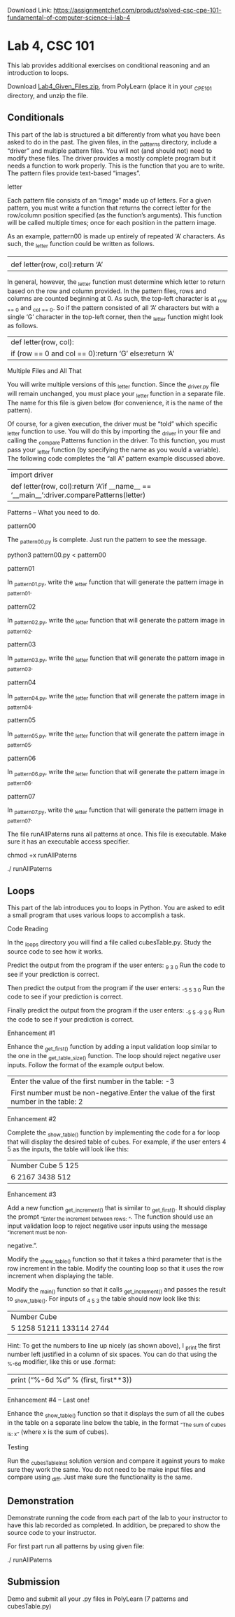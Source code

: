 Download Link: https://assignmentchef.com/product/solved-csc-cpe-101-fundamental-of-computer-science-i-lab-4
<br>
<h1>Lab 4, CSC 101</h1>

This lab provides additional exercises on conditional reasoning and an introduction to loops.

Download <u>Lab4_Given_Files.zip</u>, from PolyLearn (place it in your <sub>CPE101</sub> directory, and unzip the file.

<h2>Conditionals</h2>

This part of the lab is structured a bit differently from what you have been asked to do in the past. The given files, in the <sub>patterns </sub>directory, include a “driver” and multiple pattern files. You will not (and should not) need to modify these files. The driver provides a mostly complete program but it needs a function to work properly. This is the function that you are to write. The pattern files provide text-based “images”.

letter

Each pattern file consists of an “image” made up of letters. For a given pattern, you must write a function that returns the correct letter for the row/column position specified (as the function’s arguments). This function will be called multiple times; once for each position in the pattern image.

As an example, pattern00 is made up entirely of repeated ‘A’ characters. As such, the <sub>letter</sub> function could be written as follows.

<table width="634">

 <tbody>

  <tr>

   <td width="634"> </td>

  </tr>

  <tr>

   <td width="634">   def letter(row, col):return ‘A’</td>

  </tr>

 </tbody>

</table>

In general, however, the <sub>letter</sub> function must determine which letter to return based on the row and column provided. In the pattern files, rows and columns are counted beginning at 0. As such, the top-left character is at <sub>row == 0</sub> and <sub>col == 0</sub>. So if the pattern consisted of all ‘A’ characters but with a single ‘G’ character in the top-left corner, then the <sub>letter</sub> function might look as follows.

<table width="634">

 <tbody>

  <tr>

   <td width="634">   def letter(row, col):</td>

  </tr>

  <tr>

   <td width="634">      if (row == 0 and col == 0):return ‘G’       else:return ‘A’ </td>

  </tr>

 </tbody>

</table>

Multiple Files and All That

You will write multiple versions of this <sub>letter</sub> function. Since the <sub>driver.py</sub> file will remain unchanged, you must place your <sub>letter </sub>function in a separate file. The name for this file is given below (for convenience, it is the name of the pattern).

Of course, for a given execution, the driver must be “told” which specific <sub>letter</sub> function to use. You will do this by importing the <sub>driver</sub> in your file and calling the <sub>compare </sub>Patterns function in the driver. To this function, you must pass your <sub>letter</sub> function (by specifying the name as you would a variable). The following code completes the “all A” pattern example discussed above.

<table width="634">

 <tbody>

  <tr>

   <td width="634"> import driver</td>

  </tr>

  <tr>

   <td width="634">    def letter(row, col):return ‘A’if __name__ == ‘__main__’:driver.comparePatterns(letter)</td>

  </tr>

 </tbody>

</table>

Patterns – What you need to do.

pattern00

The <sub>pattern00.py</sub> is complete. Just run the pattern to see the message.

python3 pattern00.py &lt; pattern00

pattern01

In <sub>pattern01.py</sub>, write the <sub>letter</sub> function that will generate the pattern image in <sub>pattern01</sub>.

pattern02

In <sub>pattern02.py</sub>, write the <sub>letter</sub> function that will generate the pattern image in <sub>pattern02</sub>.

pattern03

In <sub>pattern03.py</sub>, write the <sub>letter</sub> function that will generate the pattern image in <sub>pattern03</sub>.

pattern04

In <sub>pattern04.py</sub>, write the <sub>letter</sub> function that will generate the pattern image in <sub>pattern04</sub>.

pattern05

In <sub>pattern05.py</sub>, write the <sub>letter</sub> function that will generate the pattern image in <sub>pattern05</sub>.

pattern06

In <sub>pattern06.py</sub>, write the <sub>letter</sub> function that will generate the pattern image in <sub>pattern06</sub>.

pattern07

In <sub>pattern07.py</sub>, write the <sub>letter</sub> function that will generate the pattern image in <sub>pattern07</sub>.

The file runAllPaterns runs all patterns at once. This file is executable. Make sure it has an executable access specifier.

chmod +x runAllPaterns

./ runAllPaterns

<h2>Loops</h2>

This part of the lab introduces you to loops in Python. You are asked to edit a small program that uses various loops to accomplish a task.

Code Reading

In the <sub>loops</sub> directory you will find a file called cubesTable.py. Study the source code to see how it works.

Predict the output from the program if the user enters: <sub>9 3 0</sub> Run the code to see if your prediction is correct.

Then predict the output from the program if the user enters: <sub>-5 5 3 0</sub> Run the code to see if your prediction is correct.

Finally predict the output from the program if the user enters: <sub>-5 5 -9 3 0</sub> Run the code to see if your prediction is correct.

Enhancement #1

Enhance the <sub>get_first()</sub> function by adding a input validation loop similar to the one in the <sub>get_table_size()</sub> function. The loop should reject negative user inputs. Follow the format of the example output below.

<table width="634">

 <tbody>

  <tr>

   <td width="634">   Enter the value of the first number in the table: -3</td>

  </tr>

  <tr>

   <td width="634">   First number must be non-negative.Enter the value of the first number in the table: 2</td>

  </tr>

 </tbody>

</table>







Enhancement #2

Complete the <sub>show_table()</sub> function by implementing the code for a for loop that will display the desired table of cubes. For example, if the user enters 4 5 as the inputs, the table will look like this:

<table width="634">

 <tbody>

  <tr>

   <td width="634">   Number  Cube     5       125</td>

  </tr>

  <tr>

   <td width="634">6            2167            3438            512</td>

  </tr>

 </tbody>

</table>




Enhancement #3

Add a new function <sub>get_increment()</sub> that is similar to <sub>get_first()</sub>. It should display the prompt <sub>“Enter the increment between rows: “</sub>. The function should use an input validation loop to reject negative user inputs using the message <sub>“Increment must be non-</sub>

negative.”.

Modify the <sub>show_table()</sub> function so that it takes a third parameter that is the row increment in the table. Modify the counting loop so that it uses the row increment when displaying the table.

Modify the <sub>main()</sub> function so that it calls <sub>get_increment()</sub> and passes the result to <sub>show_table()</sub>. For inputs of <sub>4 5 3</sub> the table should now look like this:

<table width="634">

 <tbody>

  <tr>

   <td width="634">   Number  Cube</td>

  </tr>

  <tr>

   <td width="634">   5       1258       51211      133114      2744</td>

  </tr>

 </tbody>

</table>

Hint: To get the numbers to line up nicely (as shown above), I <sub>print </sub>the first number left justified in a column of six spaces. You can do that using the <sub>%-6d</sub> modifier, like this or use .format:

<table width="634">

 <tbody>

  <tr>

   <td width="634">   print (“%-6d  %d” % (first, first**3))</td>

  </tr>

  <tr>

   <td width="634"> </td>

  </tr>

 </tbody>

</table>

Enhancement #4 – Last one!

Enhance the <sub>show_table()</sub> function so that it displays the sum of all the cubes in the table on a separate line below the table, in the format <sub>“The sum of cubes is: x”</sub> (where x is the sum of cubes).




Testing

Run the <sub>cubesTableInst</sub> solution version and compare it against yours to make sure they work the same. You do not need to be make input files and compare using <sub>diff</sub>. Just make sure the functionality is the same.

<h2>Demonstration</h2>

Demonstrate running the code from each part of the lab to your instructor to have this lab recorded as completed. In addition, be prepared to show the source code to your instructor.

For first part run all patterns by using given file:

./ runAllPaterns

<h2>Submission</h2>

Demo and submit all your .py files in PolyLearn (7 patterns and cubesTable.py)